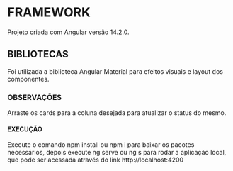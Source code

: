 # FRAMEWORK

Projeto criada com Angular versão 14.2.0.

## BIBLIOTECAS

Foi utilizada a biblioteca Angular Material para efeitos visuais e layout dos componentes.

### OBSERVAÇÕES

Arraste os cards para a coluna desejada para atualizar o status do mesmo.

#### EXECUÇÃO 

Execute o comando npm install ou npm i para baixar os pacotes necessários, depois execute ng serve ou ng s para rodar a aplicação local, que pode ser acessada 
através do link http://localhost:4200
